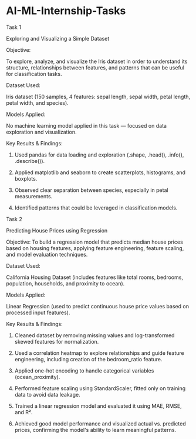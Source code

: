 # AI-ML-Internship-Tasks
Task 1 

Exploring and Visualizing a Simple Dataset

Objective:


To explore, analyze, and visualize the Iris dataset in order to understand its structure, relationships between features, and patterns that can be useful for classification tasks.

Dataset Used:

Iris dataset (150 samples, 4 features: sepal length, sepal width, petal length, petal width, and species).

Models Applied:

No machine learning model applied in this task — focused on data exploration and visualization.

Key Results & Findings:


1) Used pandas for data loading and exploration (.shape, .head(), .info(), .describe()).

2) Applied matplotlib and seaborn to create scatterplots, histograms, and boxplots.

3) Observed clear separation between species, especially in petal measurements.

4) Identified patterns that could be leveraged in classification models.


Task 2

Predicting House Prices using Regression

Objective:
To build a regression model that predicts median house prices based on housing features, applying feature engineering, feature scaling, and model evaluation techniques.

Dataset Used:

California Housing Dataset (includes features like total rooms, bedrooms, population, households, and proximity to ocean).

Models Applied:

Linear Regression (used to predict continuous house price values based on processed input features).

Key Results & Findings:

1) Cleaned dataset by removing missing values and log-transformed skewed features for normalization.

2) Used a correlation heatmap to explore relationships and guide feature engineering, including creation of the bedroom_ratio feature.

3) Applied one-hot encoding to handle categorical variables (ocean_proximity).

4) Performed feature scaling using StandardScaler, fitted only on training data to avoid data leakage.

5) Trained a linear regression model and evaluated it using MAE, RMSE, and R².

6) Achieved good model performance and visualized actual vs. predicted prices, confirming the model's ability to learn meaningful patterns.



